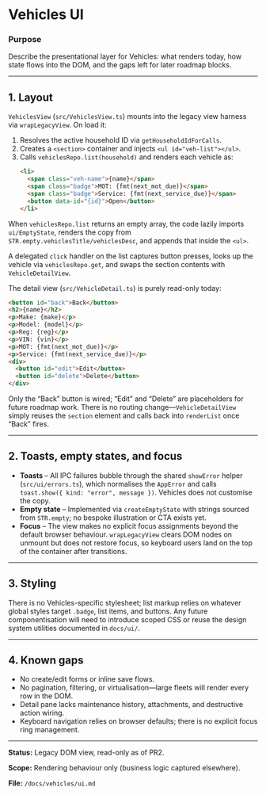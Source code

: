 # Vehicles UI

### Purpose

Describe the presentational layer for Vehicles: what renders today, how state flows into the DOM, and the gaps left for later roadmap blocks.

---

## 1. Layout

`VehiclesView` (`src/VehiclesView.ts`) mounts into the legacy view harness via `wrapLegacyView`. On load it:

1. Resolves the active household ID via `getHouseholdIdForCalls`.
2. Creates a `<section>` container and injects `<ul id="veh-list"></ul>`.
3. Calls `vehiclesRepo.list(household)` and renders each vehicle as:
   ```html
   <li>
     <span class="veh-name">{name}</span>
     <span class="badge">MOT: {fmt(next_mot_due)}</span>
     <span class="badge">Service: {fmt(next_service_due)}</span>
     <button data-id="{id}">Open</button>
   </li>
   ```

When `vehiclesRepo.list` returns an empty array, the code lazily imports `ui/EmptyState`, renders the copy from `STR.empty.vehiclesTitle/vehiclesDesc`, and appends that inside the `<ul>`.

A delegated `click` handler on the list captures button presses, looks up the vehicle via `vehiclesRepo.get`, and swaps the section contents with `VehicleDetailView`.

The detail view (`src/VehicleDetail.ts`) is purely read-only today:

```html
<button id="back">Back</button>
<h2>{name}</h2>
<p>Make: {make}</p>
<p>Model: {model}</p>
<p>Reg: {reg}</p>
<p>VIN: {vin}</p>
<p>MOT: {fmt(next_mot_due)}</p>
<p>Service: {fmt(next_service_due)}</p>
<div>
  <button id="edit">Edit</button>
  <button id="delete">Delete</button>
</div>
```

Only the “Back” button is wired; “Edit” and “Delete” are placeholders for future roadmap work. There is no routing change—`VehicleDetailView` simply reuses the `section` element and calls back into `renderList` once “Back” fires.

---

## 2. Toasts, empty states, and focus

- **Toasts** – All IPC failures bubble through the shared `showError` helper (`src/ui/errors.ts`), which normalises the `AppError` and calls `toast.show({ kind: "error", message })`. Vehicles does not customise the copy.
- **Empty state** – Implemented via `createEmptyState` with strings sourced from `STR.empty`; no bespoke illustration or CTA exists yet.
- **Focus** – The view makes no explicit focus assignments beyond the default browser behaviour. `wrapLegacyView` clears DOM nodes on unmount but does not restore focus, so keyboard users land on the top of the container after transitions.

---

## 3. Styling

There is no Vehicles-specific stylesheet; list markup relies on whatever global styles target `.badge`, list items, and buttons. Any future componentisation will need to introduce scoped CSS or reuse the design system utilities documented in `docs/ui/`.

---

## 4. Known gaps

- No create/edit forms or inline save flows.
- No pagination, filtering, or virtualisation—large fleets will render every row in the DOM.
- Detail pane lacks maintenance history, attachments, and destructive action wiring.
- Keyboard navigation relies on browser defaults; there is no explicit focus ring management.

---

**Status:** Legacy DOM view, read-only as of PR2.

**Scope:** Rendering behaviour only (business logic captured elsewhere).

**File:** `/docs/vehicles/ui.md`
